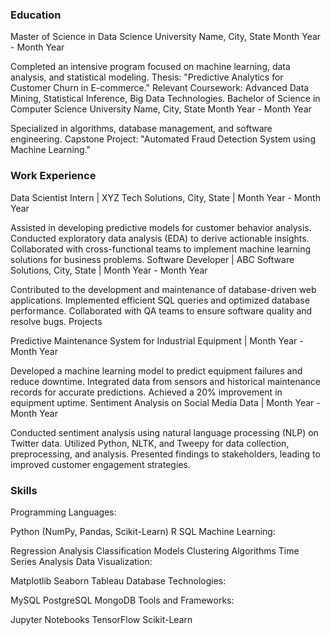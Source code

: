 ### Education
Master of Science in Data Science University Name, City, State Month Year - Month Year

Completed an intensive program focused on machine learning, data analysis, and statistical modeling. Thesis: "Predictive Analytics for Customer Churn in E-commerce." Relevant Coursework: Advanced Data Mining, Statistical Inference, Big Data Technologies. Bachelor of Science in Computer Science University Name, City, State Month Year - Month Year

Specialized in algorithms, database management, and software engineering. Capstone Project: "Automated Fraud Detection System using Machine Learning."

### Work Experience
Data Scientist Intern | XYZ Tech Solutions, City, State | Month Year - Month Year

Assisted in developing predictive models for customer behavior analysis. Conducted exploratory data analysis (EDA) to derive actionable insights. Collaborated with cross-functional teams to implement machine learning solutions for business problems. Software Developer | ABC Software Solutions, City, State | Month Year - Month Year

Contributed to the development and maintenance of database-driven web applications. Implemented efficient SQL queries and optimized database performance. Collaborated with QA teams to ensure software quality and resolve bugs. Projects

Predictive Maintenance System for Industrial Equipment | Month Year - Month Year

Developed a machine learning model to predict equipment failures and reduce downtime. Integrated data from sensors and historical maintenance records for accurate predictions. Achieved a 20% improvement in equipment uptime. Sentiment Analysis on Social Media Data | Month Year - Month Year

Conducted sentiment analysis using natural language processing (NLP) on Twitter data. Utilized Python, NLTK, and Tweepy for data collection, preprocessing, and analysis. Presented findings to stakeholders, leading to improved customer engagement strategies.

### Skills
Programming Languages:

Python (NumPy, Pandas, Scikit-Learn) R SQL Machine Learning:

Regression Analysis Classification Models Clustering Algorithms Time Series Analysis Data Visualization:

Matplotlib Seaborn Tableau Database Technologies:

MySQL PostgreSQL MongoDB Tools and Frameworks:

Jupyter Notebooks TensorFlow Scikit-Learn
